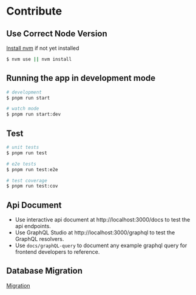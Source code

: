 # Contribute

## Use Correct Node Version

[Install nvm](https://github.com/nvm-sh/nvm#installing-and-updating) if not yet installed

```sh
$ nvm use || nvm install
```

## Running the app in development mode

```sh
# development
$ pnpm run start

# watch mode
$ pnpm run start:dev
```

## Test

```sh
# unit tests
$ pnpm run test

# e2e tests
$ pnpm run test:e2e

# test coverage
$ pnpm run test:cov
```

## Api Document

- Use interactive api document at http://localhost:3000/docs to test the api endpoints.
- Use GraphQL Studio at http://localhost:3000/graphql to test the GraphQL resolvers.
- Use `docs/graphQL-query` to document any example graphql query for frontend developers to reference.

## Database Migration

[Migration](./migration.md)
